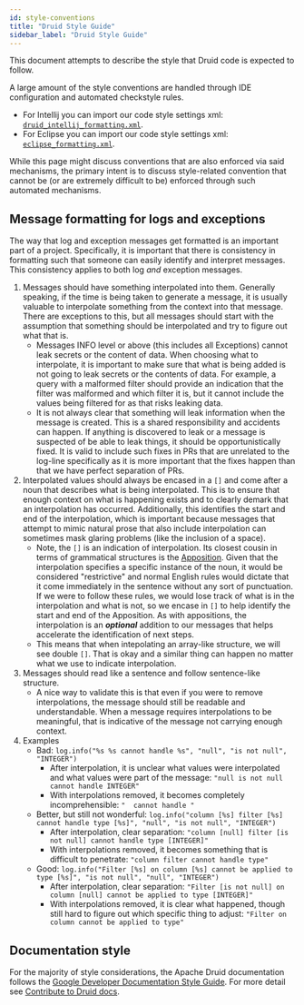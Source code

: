 ```yaml
---
id: style-conventions
title: "Druid Style Guide"
sidebar_label: "Druid Style Guide"
---
```


<!--
  ~ Licensed to the Apache Software Foundation (ASF) under one
  ~ or more contributor license agreements.  See the NOTICE file
  ~ distributed with this work for additional information
  ~ regarding copyright ownership.  The ASF licenses this file
  ~ to you under the Apache License, Version 2.0 (the
  ~ "License"); you may not use this file except in compliance
  ~ with the License.  You may obtain a copy of the License at
  ~
  ~   http://www.apache.org/licenses/LICENSE-2.0
  ~
  ~ Unless required by applicable law or agreed to in writing,
  ~ software distributed under the License is distributed on an
  ~ "AS IS" BASIS, WITHOUT WARRANTIES OR CONDITIONS OF ANY
  ~ KIND, either express or implied.  See the License for the
  ~ specific language governing permissions and limitations
  ~ under the License.
  -->

This document attempts to describe the style that Druid code is expected to follow.

A large amount of the style conventions are handled through IDE configuration and automated checkstyle rules.
 
- For Intellij you can import our code style settings xml: [`druid_intellij_formatting.xml`](
  https://github.com/apache/druid/raw/master/dev/druid_intellij_formatting.xml).
- For Eclipse you can import our code style settings xml: [`eclipse_formatting.xml`](
  https://github.com/apache/druid/raw/master/dev/eclipse_formatting.xml).

While this page might discuss conventions that are also enforced via said mechanisms, the primary intent is to
discuss style-related convention that cannot be (or are extremely difficult to be) enforced through such automated
mechanisms.

## Message formatting for logs and exceptions

The way that log and exception messages get formatted is an important part of a project.  Specifically, it is
important that there is consistency in formatting such that someone can easily identify and interpret messages.
This consistency applies to both log *and* exception messages.

1. Messages should have something interpolated into them.  Generally speaking, if the time is being taken to generate a message, it is usually valuable to interpolate something from the context into that message.  There are exceptions to this, but all messages should start with the assumption that something should be interpolated and try to figure out what that is.
   * Messages INFO level or above (this includes all Exceptions) cannot leak secrets or the content of data.  When choosing what to interpolate, it is important to make sure that what is being added is not going to leak secrets or the contents of data.  For example, a query with a malformed filter should provide an indication that the filter was malformed and which filter it is, but it cannot include the values being filtered for as that risks leaking data.
   * It is not always clear that something will leak information when the message is created.  This is a shared responsibility and accidents can happen.  If anything is discovered to leak or a message is suspected of be able to leak things, it should be opportunistically fixed.  It is valid to include such fixes in PRs that are unrelated to the log-line specifically as it is more important that the fixes happen than that we have perfect separation of PRs.  
2. Interpolated values should always be encased in a `[]` and come after a noun that describes what is being interpolated.  This is to ensure that enough context on what is happening exists and to clearly demark that an interpolation has occurred.  Additionally, this identifies the start and end of the interpolation, which is important because messages that attempt to mimic natural prose that also include interpolation can sometimes mask glaring problems (like the inclusion of a space).
   * Note, the `[]` is an indication of interpolation.  Its closest cousin in terms of grammatical structures is the [Apposition](https://en.wikipedia.org/wiki/Apposition).  Given that the interpolation specifies a specific instance of the noun, it would be considered "restrictive" and normal English rules would dictate that it come immediately in the sentence without any sort of punctuation.  If we were to follow these rules, we would lose track of what is in the interpolation and what is not, so we encase in `[]` to help identify the start and end of the Apposition.  As with appositions, the interpolation is an ***optional*** addition to our messages that helps accelerate the identification of next steps.
   * This means that when intepolating an array-like structure, we will see double `[]`.  That is okay and a similar thing can happen no matter what we use to indicate interpolation.
3. Messages should read like a sentence and follow sentence-like structure.  
   * A nice way to validate this is that even if you were to remove interpolations, the message should still be readable and understandable.  When a message requires interpolations to be meaningful, that is indicative of the message not carrying enough context.
4. Examples
   * Bad: `log.info("%s %s cannot handle %s", "null", "is not null", "INTEGER")`
     * After interpolation, it is unclear what values were interpolated and what values were part of the message: `"null is not null cannot handle INTEGER"`
     * With interpolations removed, it becomes completely incomprehensible: `"  cannot handle "` 
   * Better, but still not wonderful: `log.info("column [%s] filter [%s] cannot handle type [%s]", "null", "is not null", "INTEGER")`
     * After interpolation, clear separation: `"column [null] filter [is not null] cannot handle type [INTEGER]"`
     * With interpolations removed, it becomes something that is difficult to penetrate: `"column filter cannot handle type"` 
   * Good: `log.info("Filter [%s] on column [%s] cannot be applied to type [%s]", "is not null", "null", "INTEGER")`
     * After interpolation, clear separation: `"Filter [is not null] on column [null] cannot be applied to type [INTEGER]"`
     * With interpolations removed, it is clear what happened, though still hard to figure out which specific thing to adjust: `"Filter on column cannot be applied to type"`


## Documentation style

For the majority of style considerations, the Apache Druid documentation follows the [Google Developer Documentation Style Guide](https://developers.google.com/style). For more detail see [Contribute to Druid docs](../docs/development/docs-contribute.md#style-guide).
